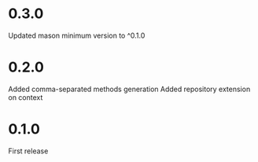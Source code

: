 # 0.3.0

Updated mason minimum version to ^0.1.0

# 0.2.0

Added comma-separated methods generation
Added repository extension on context

# 0.1.0

First release
